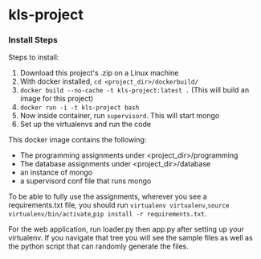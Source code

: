 # kls-project


### Install Steps

Steps to install:

1. Download this project's .zip on a Linux machine
2. With docker installed, `cd <project_dir>/dockerbuild/`
3. `docker build --no-cache -t kls-project:latest .` (This will build an image for this project)
4. `docker run -i -t kls-project bash`
5. Now inside container, run `supervisord`. This will start mongo
6. Set up the virtualenvs and run the code

This docker image contains the following:

* The programming assignments under <project_dir>/programming
* The database assignments under <project_dir>/database
* an instance of mongo
* a supervisord conf file that runs mongo

To be able to fully use the assignments, wherever you see a requirements.txt file, you should run `virtualenv virtualenv`,`source virtualenv/bin/activate`,`pip install -r requirements.txt`. 

For the web application, run loader.py then app.py after setting up your virtualenv. If you navigate that tree you will see the sample files as well as the python script that can randomly generate the files.

